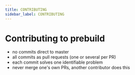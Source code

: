 ```yaml
---
title: CONTRIBUTING
sidebar_label: CONTRIBUTING
---
```

# Contributing to prebuild

- no commits direct to master
- all commits as pull requests (one or several per PR)
- each commit solves one identifiable problem
- never merge one's own PRs, another contributor does this

